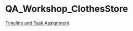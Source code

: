 # QA_Workshop_ClothesStore

[Timeline and Task Assignment](https://www.taskade.com/d/3uyN1jPwH7qgDxFk?share=view&view=DNkGNpH5wgazwPmi&as=actionsheet)
